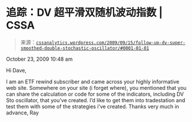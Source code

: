 <!--yml

category: 未分类

date: 2024-05-12 18:48:44

-->

# 追踪：DV 超平滑双随机波动指数 | CSSA

> 来源：[`cssanalytics.wordpress.com/2009/09/15/follow-up-dv-super-smoothed-double-stochastic-oscillator/#0001-01-01`](https://cssanalytics.wordpress.com/2009/09/15/follow-up-dv-super-smoothed-double-stochastic-oscillator/#0001-01-01)

October 23, 2009 10:48 am

Hi Dave,

I am an ETF rewind subscriber and came across your highly informative web site. Somewhere on your site (i forget where), you mentioned that you can share the calculation or code for some of the indicators, including DV Sto oscillator, that you’ve created. I’d like to get them into tradestation and test them with some of the strategies i’ve created. Thanks very much in advance, Ray
